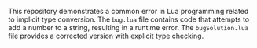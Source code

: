 This repository demonstrates a common error in Lua programming related to implicit type conversion.  The `bug.lua` file contains code that attempts to add a number to a string, resulting in a runtime error. The `bugSolution.lua` file provides a corrected version with explicit type checking.